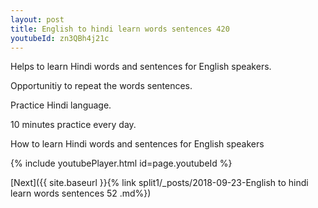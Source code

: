 ```yaml
---
layout: post
title: English to hindi learn words sentences 420 
youtubeId: zn3QBh4j21c
---
```

 
 
Helps to learn Hindi words and sentences for English speakers.

Opportunitiy to repeat the words sentences. 

Practice Hindi language. 
 
10 minutes practice every day. 
 
How to learn Hindi words and sentences for English speakers 
 
{% include youtubePlayer.html id=page.youtubeId %}
 
 
[Next]({{ site.baseurl }}{% link  split1/_posts/2018-09-23-English to hindi learn words sentences 52 .md%})
 
